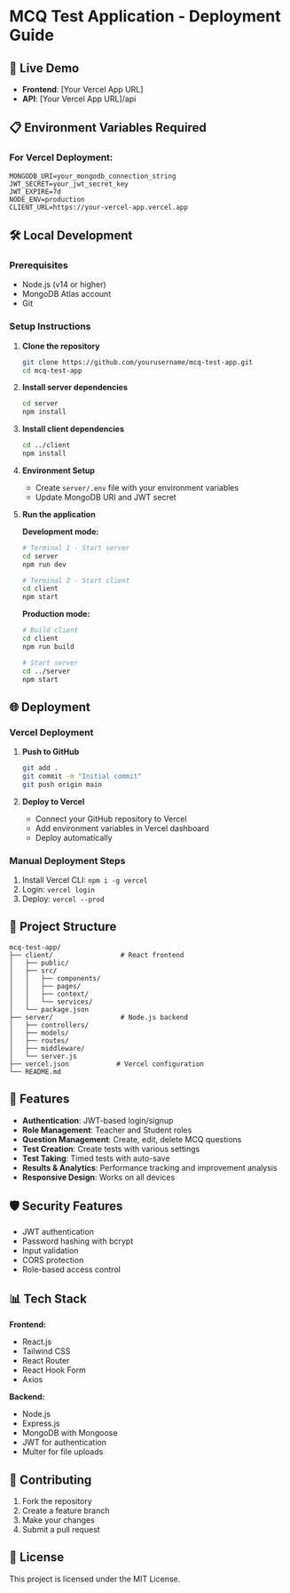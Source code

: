 # MCQ Test Application - Deployment Guide

## 🚀 Live Demo
- **Frontend**: [Your Vercel App URL]
- **API**: [Your Vercel App URL]/api

## 📋 Environment Variables Required

### For Vercel Deployment:
```
MONGODB_URI=your_mongodb_connection_string
JWT_SECRET=your_jwt_secret_key
JWT_EXPIRE=7d
NODE_ENV=production
CLIENT_URL=https://your-vercel-app.vercel.app
```

## 🛠️ Local Development

### Prerequisites
- Node.js (v14 or higher)
- MongoDB Atlas account
- Git

### Setup Instructions

1. **Clone the repository**
   ```bash
   git clone https://github.com/yourusername/mcq-test-app.git
   cd mcq-test-app
   ```

2. **Install server dependencies**
   ```bash
   cd server
   npm install
   ```

3. **Install client dependencies**
   ```bash
   cd ../client
   npm install
   ```

4. **Environment Setup**
   - Create `server/.env` file with your environment variables
   - Update MongoDB URI and JWT secret

5. **Run the application**
   
   **Development mode:**
   ```bash
   # Terminal 1 - Start server
   cd server
   npm run dev
   
   # Terminal 2 - Start client
   cd client
   npm start
   ```

   **Production mode:**
   ```bash
   # Build client
   cd client
   npm run build
   
   # Start server
   cd ../server
   npm start
   ```

## 🌐 Deployment

### Vercel Deployment

1. **Push to GitHub**
   ```bash
   git add .
   git commit -m "Initial commit"
   git push origin main
   ```

2. **Deploy to Vercel**
   - Connect your GitHub repository to Vercel
   - Add environment variables in Vercel dashboard
   - Deploy automatically

### Manual Deployment Steps

1. Install Vercel CLI: `npm i -g vercel`
2. Login: `vercel login`
3. Deploy: `vercel --prod`

## 📁 Project Structure

```
mcq-test-app/
├── client/                 # React frontend
│   ├── public/
│   ├── src/
│   │   ├── components/
│   │   ├── pages/
│   │   ├── context/
│   │   └── services/
│   └── package.json
├── server/                 # Node.js backend
│   ├── controllers/
│   ├── models/
│   ├── routes/
│   ├── middleware/
│   └── server.js
├── vercel.json            # Vercel configuration
└── README.md
```

## 🔧 Features

- **Authentication**: JWT-based login/signup
- **Role Management**: Teacher and Student roles
- **Question Management**: Create, edit, delete MCQ questions
- **Test Creation**: Create tests with various settings
- **Test Taking**: Timed tests with auto-save
- **Results & Analytics**: Performance tracking and improvement analysis
- **Responsive Design**: Works on all devices

## 🛡️ Security Features

- JWT authentication
- Password hashing with bcrypt
- Input validation
- CORS protection
- Role-based access control

## 📊 Tech Stack

**Frontend:**
- React.js
- Tailwind CSS
- React Router
- React Hook Form
- Axios

**Backend:**
- Node.js
- Express.js
- MongoDB with Mongoose
- JWT for authentication
- Multer for file uploads

## 🤝 Contributing

1. Fork the repository
2. Create a feature branch
3. Make your changes
4. Submit a pull request

## 📄 License

This project is licensed under the MIT License.